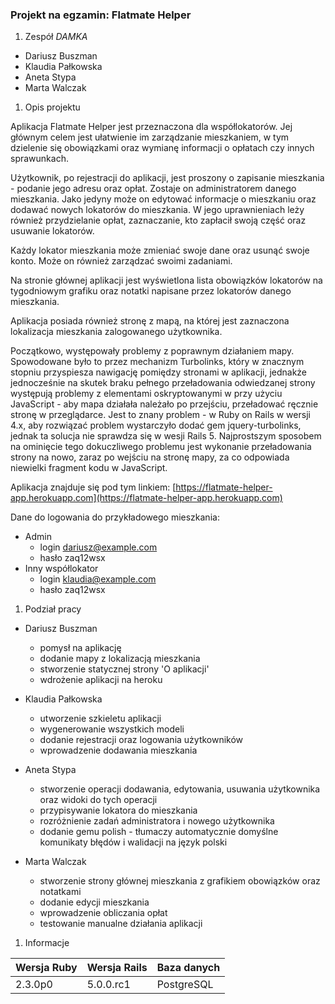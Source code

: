 ### Projekt na egzamin: Flatmate Helper

1. Zespół _DAMKA_

  * Dariusz Buszman
  * Klaudia Pałkowska
  * Aneta Stypa
  * Marta Walczak

1. Opis projektu

  Aplikacja Flatmate Helper jest przeznaczona dla współlokatorów. Jej głównym celem jest ułatwienie im zarządzanie mieszkaniem, w tym dzielenie się obowiązkami oraz wymianę informacji o opłatach czy innych sprawunkach.

  Użytkownik, po rejestracji do aplikacji, jest proszony o zapisanie mieszkania - podanie jego adresu oraz opłat. Zostaje on administratorem danego mieszkania. Jako jedyny może on edytować informacje o mieszkaniu oraz dodawać nowych lokatorów do mieszkania. W jego uprawnieniach leży również przydzielanie opłat, zaznaczanie, kto zapłacił swoją część oraz usuwanie lokatorów.

  Każdy lokator mieszkania może zmieniać swoje dane oraz usunąć swoje konto. Może on również zarządzać swoimi zadaniami.

  Na stronie głównej aplikacji jest wyświetlona lista obowiązków lokatorów na tygodniowym grafiku oraz notatki napisane przez lokatorów danego mieszkania.
  
  Aplikacja posiada również stronę z mapą, na której jest zaznaczona lokalizacja mieszkania zalogowanego użytkownika.
  
  Początkowo, występowały problemy z poprawnym działaniem mapy. Spowodowane było to przez mechanizm Turbolinks, który w znacznym stopniu przyspiesza nawigację pomiędzy stronami w aplikacji, jednakże jednocześnie na skutek braku pełnego przeładowania odwiedzanej strony występują problemy z elementami oskryptowanymi w przy użyciu JavaScript - aby mapa działała należało po przejściu, przeładować ręcznie stronę w przeglądarce. Jest to znany problem - w Ruby on Rails w wersji 4.x, aby rozwiązać problem wystarczyło dodać gem jquery-turbolinks, jednak ta solucja nie sprawdza się w wesji Rails 5.
  Najprostszym sposobem na ominięcie tego dokuczliwego problemu jest wykonanie przeładowania strony na nowo, zaraz po wejściu na stronę mapy, za co odpowiada niewielki fragment kodu w JavaScript.
  
  Aplikacja znajduje się pod tym linkiem: [https://flatmate-helper-app.herokuapp.com](https://flatmate-helper-app.herokuapp.com)
  
  Dane do logowania do przykładowego mieszkania:
  - Admin
    - login dariusz@example.com
    - hasło zaq12wsx
  - Inny współlokator
    - login klaudia@example.com
    - hasło zaq12wsx

1. Podział pracy

  - Dariusz Buszman
    - pomysł na aplikację
    - dodanie mapy z lokalizacją mieszkania
    - stworzenie statycznej strony 'O aplikacji'
    - wdrożenie aplikacji na heroku

  - Klaudia Pałkowska
    - utworzenie szkieletu aplikacji
    - wygenerowanie wszystkich modeli
    - dodanie rejestracji oraz logowania użytkowników
    - wprowadzenie dodawania mieszkania

  - Aneta Stypa
    - stworzenie operacji dodawania, edytowania, usuwania użytkownika oraz widoki do tych operacji
    - przypisywanie lokatora do mieszkania
    - rozróżnienie zadań administratora i nowego użytkownika
    - dodanie gemu polish - tłumaczy automatycznie domyślne komunikaty błędów i walidacji na język polski

  - Marta Walczak
    - stworzenie strony głównej mieszkania z grafikiem obowiązków oraz notatkami
    - dodanie edycji mieszkania
    - wprowadzenie obliczania opłat
    - testowanie manualne działania aplikacji


1. Informacje 

Wersja Ruby|Wersja Rails|Baza danych|
|---|---|---|
|2.3.0p0|5.0.0.rc1|PostgreSQL|
